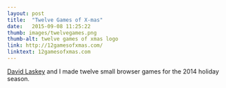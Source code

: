 ```yaml
---
layout: post
title:  "Twelve Games of X-mas"
date:   2015-09-08 11:25:22
thumb: images/twelvegames.png
thumb-alt: twelve games of xmas logo
link: http://12gamesofxmas.com/
linktext: 12gamesofxmas.com
---
```


<a href="https://twitter.com/david_laskey">David Laskey</a> and I made twelve small browser games for the 2014 holiday season.